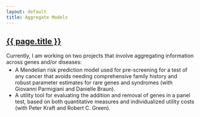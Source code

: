 ```yaml
---
layout: default
title: Aggregate Models
---
```


<h2><a href="{{ page.url }}" style="color:inherit">{{ page.title }}</a></h2>

Currently, I am working on two projects that involve aggregating information across genes and/or diseases: 
<ul style="margin-bottom:0; margin-top:-10px">
<li>A Mendelian risk prediction model used for pre-screening for a test of any cancer that avoids needing comprehensive family history and robust parameter estimates for rare genes and syndromes (with Giovanni Parmigiani and Danielle Braun).</li>
<li>A utility tool for evaluating the addition and removal of genes in a panel test, based on both quantitative measures and individualized utility costs (with Peter Kraft and Robert C. Green).</li>
</ul>
